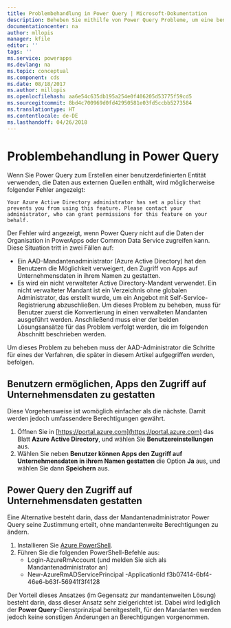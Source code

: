 ```yaml
---
title: Problembehandlung in Power Query | Microsoft-Dokumentation
description: Beheben Sie mithilfe von Power Query Probleme, um eine benutzerdefinierte Entität in Common Data Service für Apps zu erstellen.
documentationcenter: na
author: mllopis
manager: kfile
editor: ''
tags: ''
ms.service: powerapps
ms.devlang: na
ms.topic: conceptual
ms.component: cds
ms.date: 08/18/2017
ms.author: millopis
ms.openlocfilehash: aa6e54c635db195a254e0f406205d53775f59cd5
ms.sourcegitcommit: 8bd4c700969d0fd42950581e03fd5ccbb5273584
ms.translationtype: HT
ms.contentlocale: de-DE
ms.lasthandoff: 04/26/2018
---
```

# <a name="troubleshooting-power-query"></a>Problembehandlung in Power Query
Wenn Sie Power Query zum Erstellen einer benutzerdefinierten Entität verwenden, die Daten aus externen Quellen enthält, wird möglicherweise folgender Fehler angezeigt:

`Your Azure Active Directory administrator has set a policy that prevents you from using this feature. Please contact your administrator, who can grant permissions for this feature on your behalf.`

Der Fehler wird angezeigt, wenn Power Query nicht auf die Daten der Organisation in PowerApps oder Common Data Service zugreifen kann. Diese Situation tritt in zwei Fällen auf:

* Ein AAD-Mandantenadministrator (Azure Active Directory) hat den Benutzern die Möglichkeit verweigert, den Zugriff von Apps auf Unternehmensdaten in ihrem Namen zu gestatten.
* Es wird ein nicht verwalteter Active Directory-Mandant verwendet. Ein nicht verwalteter Mandant ist ein Verzeichnis ohne globalen Administrator, das erstellt wurde, um ein Angebot mit Self-Service-Registrierung abzuschließen. Um dieses Problem zu beheben, muss für Benutzer zuerst die Konvertierung in einen verwalteten Mandanten ausgeführt werden. Anschließend muss einer der beiden Lösungsansätze für das Problem verfolgt werden, die im folgenden Abschnitt beschrieben werden.

Um dieses Problem zu beheben muss der AAD-Administrator die Schritte für eines der Verfahren, die später in diesem Artikel aufgegriffen werden, befolgen.

## <a name="allow-users-to-consent-to-apps-that-access-company-data"></a>Benutzern ermöglichen, Apps den Zugriff auf Unternehmensdaten zu gestatten
Diese Vorgehensweise ist womöglich einfacher als die nächste. Damit werden jedoch umfassendere Berechtigungen gewährt.

1. Öffnen Sie in [https://portal.azure.com](https://portal.azure.com) das Blatt **Azure Active Directory**, und wählen Sie **Benutzereinstellungen** aus.
1. Wählen Sie neben **Benutzer können Apps den Zugriff auf Unternehmensdaten in ihrem Namen gestatten** die Option **Ja** aus, und wählen Sie dann **Speichern** aus.

## <a name="allow-power-query-to-access-company-data"></a>Power Query den Zugriff auf Unternehmensdaten gestatten
Eine Alternative besteht darin, dass der Mandantenadministrator Power Query seine Zustimmung erteilt, ohne mandantenweite Berechtigungen zu ändern.

1. Installieren Sie [Azure PowerShell](https://docs.microsoft.com/powershell/azure/install-azurerm-ps).
2. Führen Sie die folgenden PowerShell-Befehle aus:
   * Login-AzureRmAccount (und melden Sie sich als Mandantenadministrator an)
   * New-AzureRmADServicePrincipal -ApplicationId f3b07414-6bf4-46e6-b63f-56941f3f4128

Der Vorteil dieses Ansatzes (im Gegensatz zur mandantenweiten Lösung) besteht darin, dass dieser Ansatz sehr zielgerichtet ist. Dabei wird lediglich der **Power Query**-Dienstprinzipal bereitgestellt, für den Mandanten werden jedoch keine sonstigen Änderungen an Berechtigungen vorgenommen.

